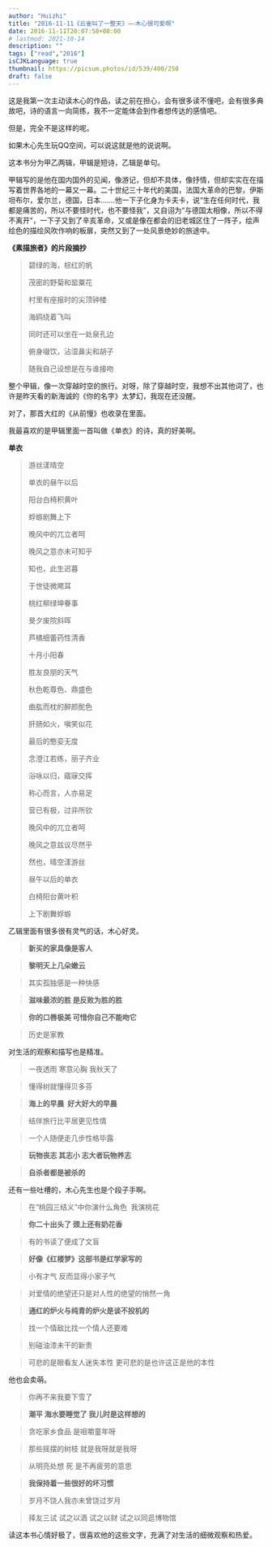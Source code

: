 ```yaml
---
author: "Huizhi"
title: "2016-11-11《云雀叫了一整天》——木心很可爱啊"
date: 2016-11-11T20:07:58+08:00
# lastmod: 2021-10-14
description: ""
tags: ["read","2016"]
isCJKLanguage: true
thumbnail: https://picsum.photos/id/539/400/250
draft: false
---
```

这是我第一次主动读木心的作品，读之前在担心，会有很多读不懂吧，会有很多典故吧，诗的语言一向简练，我不一定能体会到作者想传达的感情吧。

但是，完全不是这样的呢。

如果木心先生玩QQ空间，可以说这就是他的说说啊。

这本书分为甲乙两辑，甲辑是短诗，乙辑是单句。

甲辑写的是他在国内国外的见闻，像游记，但却不具体，像抒情，但却实实在在描写着世界各地的一幕又一幕。二十世纪三十年代的美国，法国大革命的巴黎，伊斯坦布尔，爱尔兰，德国，日本.......他一下子化身为卡夫卡，说“生在任何时代，我都是痛苦的，所以不要怪时代，也不要怪我”，又自诩为“与德国太相像，所以不得不离开”，一下子又到了辛亥革命，又或是像在都会的旧老城区住了一阵子，绘声绘色的描绘风吹作响的板扉，突然又到了一处风景绝妙的旅途中。

**《素描旅者》的片段摘抄**
<blockquote class="center">


碧绿的海，棕红的帆

茂密的野菊和罂粟花

村里有座报时的尖顶钟楼

海鸥绕着飞叫

同时还可以坐在一处泉孔边

俯身啜饮，沾湿鼻尖和胡子

随我自己设想是在与谁接吻
</blockquote>
整个甲辑，像一次穿越时空的旅行。对呀，除了穿越时空，我想不出其他词了，也许是昨天看的新海诚的《你的名字》太梦幻，我现在还没醒。

对了，那首大红的《从前慢》也收录在里面。

我最喜欢的是甲辑里面一首叫做《单衣》的诗，真的好美啊。


**单衣**
<blockquote class="center">


游丝漾晴空

单衣的昼午以后

阳台白椅积黄叶

蜉蝣剧舞上下

晚风中的兀立者呵

晚风之意亦未可知乎

知也，此生迟暮

于世徒微飔耳

桃红柳绿坤眷事

旻夕废院斜晖

芦橘细蕾药性清香

十月小阳春

胜友良朋的天气

秋色乾尊色、鼎盛色

曲肱而枕的醉颜酡色

肝肠如火，嗔笑似花

最后的憨娈无度

念澄江若练，丽子齐业

浴咏以归，寤寐交挥

称心而言，人亦易足

营已有极，过非所钦

晚风中的兀立者呵

晚风之意兹议尽然乎

然也，晴空漾游丝

昼午以后的单衣

白椅阳台黄叶积

上下剧舞蜉蝣

</blockquote>

乙辑里面有很多很有灵气的话，木心好灵。

>**新买的家具像是客人**

>**黎明天上几朵嫩云**

>其实孤独感是一种快感

>**滋味最浓的胜 是反败为胜的胜**

>**你的口唇极美 可惜你自己不能吻它**

>历史是家教


对生活的观察和描写也是精准。

>一夜透雨 寒意沁胸 我秋天了

>懂得树就懂得贝多芬

>**海上的早晨  好大好大的早晨**

>结伴旅行比平居更见性情

>一个人随便走几步性格毕露

>**玩物丧志 其志小 志大者玩物养志**

>**自杀者都是被杀的**

还有一些吐槽的，木心先生也是个段子手啊。

>在“桃园三结义”中你演什么角色  我演桃花

>**你二十出头了 颈上还有奶花香**

>有的书读了便成了文盲

>**好像《红楼梦》这部书是红学家写的**

>小有才气 反而显得小家子气

>对爱情的绝望还只是对人性的绝望的悄然一角

>**通红的炉火与纯青的炉火是谈不投机的**

>找一个情敌比找一个情人还要难

>别碰油漆未干的新贵

>可悲的是眼看友人迷失本性 更可悲的是也许这正是他的本性

他也会卖萌。

>你再不来我要下雪了

>**潮平 海水要睡觉了 我儿时是这样想的**

>贪吃家乡食品 是咀嚼童年呀

>那些摇摆的树枝 就是我呀就是我呀

>从明亮处想 死 是不再疲劳的意思

>**我保持着一些很好的坏习惯**

>岁月不饶人我亦未曾饶过岁月

>择友三试 试之以酒 试之以财 试之以同逛博物馆

读这本书心情好极了，很喜欢他的这些文字，充满了对生活的细微观察和热爱。